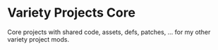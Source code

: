 # Variety Projects Core

Core projects with shared code, assets, defs, patches, ... for my other variety project mods.
